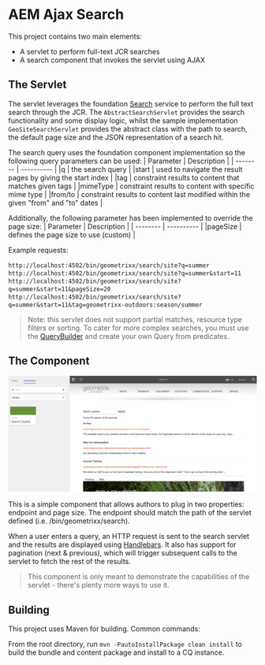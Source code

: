 # AEM Ajax Search

This project contains two main elements:
* A servlet to perform full-text JCR searches
* A search component that invokes the servlet using AJAX

## The Servlet

The servlet leverages the foundation [Search](https://docs.adobe.com/docs/en/aem/6-1/ref/javadoc/com/day/cq/wcm/foundation/Search.html) 
service to perform the full text search through the JCR. The `AbstractSearchServlet` provides the search 
functionality and some display logic, whilst the sample implementation `GeoSiteSearchServlet` provides the 
abstract class with the path to search, the default page size and the JSON representation of a search hit.

The search query uses the foundation component implementation so the following query parameters can be used:
| Parameter | Description |
| --------  | ----------  |
|q        | the search query |
|start    | used to navigate the result pages by giving the start index |
|tag      | constraint results to content that matches given tags |
|mimeType | constraint results to content with specific mime type |
|from/to  | constraint results to content last modified within the given "from" and "to" dates |

Additionally, the following parameter has been implemented to override the page size:
| Parameter | Description |
| --------  | ----------  |
|pageSize | defines the page size to use (custom) |

Example requests:
```
http://localhost:4502/bin/geometrixx/search/site?q=summer
http://localhost:4502/bin/geometrixx/search/site?q=summer&start=11
http://localhost:4502/bin/geometrixx/search/site?q=summer&start=11&pageSize=20
http://localhost:4502/bin/geometrixx/search/site?q=summer&start=11&tag=geometrixx-outdoors:season/summer
```

> Note: this servlet does not support partial matches, resource type filters or sorting. 
> To cater for more complex searches, you must use the [QueryBuilder](https://docs.adobe.com/docs/en/aem/6-1/develop/search/querybuilder-api.html) and create your own Query from predicates.

## The Component

![ajax-search-component](screenshot.png)

This is a simple component that allows authors to plug in two properties: endpoint and page size.
The endpoint should match the path of the servlet defined (i.e. /bin/geometrixx/search).

When a user enters a query, an HTTP request is sent to the search servlet and the results are displayed using [Handlebars](http://handlebarsjs.com/).
It also has support for pagination (next & previous), which will trigger subsequent calls to the servlet to fetch the rest of the results.

> This component is only meant to demonstrate the capabilities of the servlet - there's plenty more ways to use it.

## Building

This project uses Maven for building. Common commands:

From the root directory, run ``mvn -PautoInstallPackage clean install`` to build the bundle and content package and install to a CQ instance.

